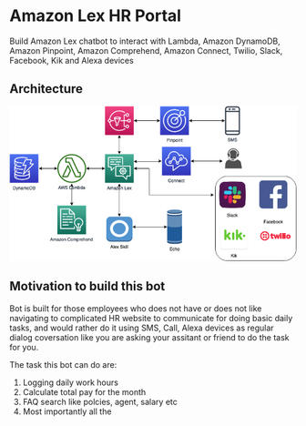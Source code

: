 # Amazon Lex HR Portal
Build Amazon Lex chatbot to interact with Lambda, Amazon DynamoDB, Amazon Pinpoint, Amazon Comprehend, Amazon Connect, Twilio, Slack, Facebook, Kik and Alexa devices

## Architecture
![architecture](images/readme/hrbot_arch.png)

## Motivation to build this bot
Bot is built for those employees who does not have or does not like navigating to complicated HR website to communicate for doing basic daily tasks, and would rather do it using SMS, Call, Alexa devices as regular dialog coversation like you are asking your assitant or friend to do the task for you.

The task this bot can do are:
1. Logging daily work hours
2. Calculate total pay for the month
3. FAQ search like polcies, agent, salary etc
4. Most importantly all the 
